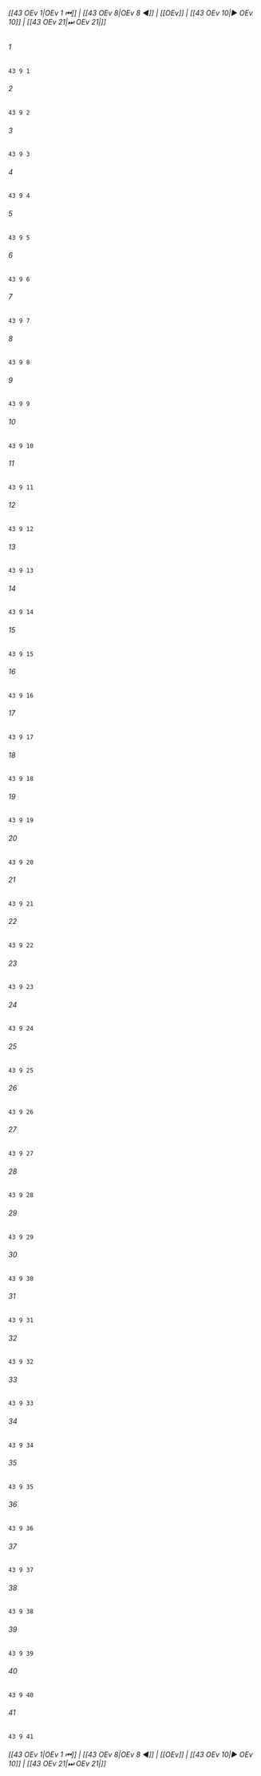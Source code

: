 
###### [[43 OEv 1|OEv 1 ⏮]] | [[43 OEv 8|OEv 8 ◀]] | [[OEv]] | [[43 OEv 10|▶ OEv 10]] | [[43 OEv 21|⏭ OEv 21|]]

###### 1
``` verse
43 9 1 
```
###### 2
``` verse
43 9 2 
```
###### 3
``` verse
43 9 3 
```
###### 4
``` verse
43 9 4 
```
###### 5
``` verse
43 9 5 
```
###### 6
``` verse
43 9 6 
```
###### 7
``` verse
43 9 7 
```
###### 8
``` verse
43 9 8 
```
###### 9
``` verse
43 9 9 
```
###### 10
``` verse
43 9 10 
```
###### 11
``` verse
43 9 11 
```
###### 12
``` verse
43 9 12 
```
###### 13
``` verse
43 9 13 
```
###### 14
``` verse
43 9 14 
```
###### 15
``` verse
43 9 15 
```
###### 16
``` verse
43 9 16 
```
###### 17
``` verse
43 9 17 
```
###### 18
``` verse
43 9 18 
```
###### 19
``` verse
43 9 19 
```
###### 20
``` verse
43 9 20 
```
###### 21
``` verse
43 9 21 
```
###### 22
``` verse
43 9 22 
```
###### 23
``` verse
43 9 23 
```
###### 24
``` verse
43 9 24 
```
###### 25
``` verse
43 9 25 
```
###### 26
``` verse
43 9 26 
```
###### 27
``` verse
43 9 27 
```
###### 28
``` verse
43 9 28 
```
###### 29
``` verse
43 9 29 
```
###### 30
``` verse
43 9 30 
```
###### 31
``` verse
43 9 31 
```
###### 32
``` verse
43 9 32 
```
###### 33
``` verse
43 9 33 
```
###### 34
``` verse
43 9 34 
```
###### 35
``` verse
43 9 35 
```
###### 36
``` verse
43 9 36 
```
###### 37
``` verse
43 9 37 
```
###### 38
``` verse
43 9 38 
```
###### 39
``` verse
43 9 39 
```
###### 40
``` verse
43 9 40 
```
###### 41
``` verse
43 9 41 
```

###### [[43 OEv 1|OEv 1 ⏮]] | [[43 OEv 8|OEv 8 ◀]] | [[OEv]] | [[43 OEv 10|▶ OEv 10]] | [[43 OEv 21|⏭ OEv 21|]]

